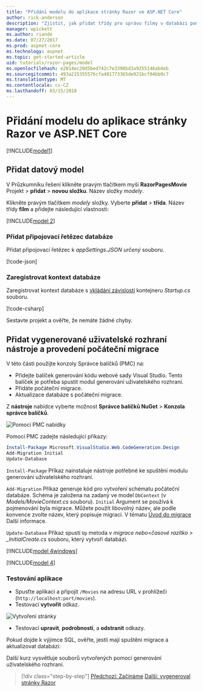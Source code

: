 ```yaml
---
title: "Přidání modelu do aplikace stránky Razor ve ASP.NET Core"
author: rick-anderson
description: "Zjistit, jak přidat třídy pro správu filmy v databázi pomocí Entity Framework Core (EF jader)."
manager: wpickett
ms.author: riande
ms.date: 07/27/2017
ms.prod: aspnet-core
ms.technology: aspnet
ms.topic: get-started-article
uid: tutorials/razor-pages/model
ms.openlocfilehash: e2014ec20d5bed742c7e3398bd3a9255146ab4eb
ms.sourcegitcommit: 493a215355576cfa481773365de021bcf04bb9c7
ms.translationtype: MT
ms.contentlocale: cs-CZ
ms.lasthandoff: 03/15/2018
---
```

# <a name="adding-a-model-to-a-razor-pages-app-in-aspnet-core"></a>Přidání modelu do aplikace stránky Razor ve ASP.NET Core

[!INCLUDE[model1](../../includes/RP/model1.md)]

## <a name="add-a-data-model"></a>Přidat datový model

V Průzkumníku řešení klikněte pravým tlačítkem myši **RazorPagesMovie** Projekt > **přidat** > **novou složku**. Název složky *modely*.

Klikněte pravým tlačítkem *modely* složky. Vyberte **přidat** > **třída**. Název třídy **film** a přidejte následující vlastnosti:

[!INCLUDE[model 2](../../includes/RP/model2.md)]

<a name="cs"></a>
### <a name="add-a-database-connection-string"></a>Přidat připojovací řetězec databáze

Přidat připojovací řetězec k *appSettings.JSON určený* souboru.

[!code-json[](../../tutorials/razor-pages/razor-pages-start/sample/RazorPagesMovie/appsettings.json?highlight=8-10)]

<a name="reg"></a>
###  <a name="register-the-database-context"></a>Zaregistrovat kontext databáze

Zaregistrovat kontext databáze s [vkládání závislostí](xref:fundamentals/dependency-injection) kontejneru *Startup.cs* souboru.

[!code-csharp[](../../tutorials/razor-pages/razor-pages-start/sample/RazorPagesMovie/Startup.cs?name=snippet_ConfigureServices&highlight=3-5,7-9)]

Sestavte projekt a ověřte, že nemáte žádné chyby.

<a name="pmc"></a>
## <a name="add-scaffold-tooling-and-perform-initial-migration"></a>Přidat vygenerované uživatelské rozhraní nástroje a provedení počáteční migrace

V této části použijte konzoly Správce balíčků (PMC) na:

* Přidejte balíček generování kódu webové sady Visual Studio. Tento balíček je potřeba spustit modul generování uživatelského rozhraní.
* Přidáte počáteční migrace.
* Aktualizace databáze s počáteční migrace.

Z **nástroje** nabídce vyberte možnost **Správce balíčků NuGet** > **Konzola správce balíčků**.

  ![Pomocí PMC nabídky](../first-mvc-app/adding-model/_static/pmc.png)

Pomocí PMC zadejte následující příkazy:

```powershell
Install-Package Microsoft.VisualStudio.Web.CodeGeneration.Design
Add-Migration Initial
Update-Database
```

`Install-Package` Příkaz nainstaluje nástroje potřebné ke spuštění modulu generování uživatelského rozhraní.

`Add-Migration` Příkaz generuje kód pro vytvoření schématu počáteční databáze. Schéma je založena na zadaný ve model `DbContext` (v *Models/MovieContext.cs* souboru). `Initial` Argument se používá k pojmenování byla migrace. Můžete použít libovolný název, ale podle konvence zvolte název, který popisuje migraci. V tématu [Úvod do migrace](xref:data/ef-mvc/migrations#introduction-to-migrations) Další informace.

`Update-Database` Příkaz spustí `Up` metoda v *migrace nebo\<časové razítko > _InitialCreate.cs* souboru, který vytvoří databázi.

[!INCLUDE[model 4windows](../../includes/RP/model4Win.md)]

[!INCLUDE[model 4](../../includes/RP/model4tbl.md)]

<a name="test"></a>
### <a name="test-the-app"></a>Testování aplikace

* Spusťte aplikaci a připojit `/Movies` na adresu URL v prohlížeči (`http://localhost:port/movies`).
* Testovací **vytvořit** odkaz.

 ![Vytvoření stránky](../../tutorials/razor-pages/model/_static/conan.png)

<a name="scaffold"></a>

* Testovací **upravit**, **podrobnosti**, a **odstranit** odkazy.

Pokud dojde k výjimce SQL, ověřte, jestli mají spuštění migrace a aktualizovat databázi:

Další kurz vysvětluje souborů vytvořených pomocí generování uživatelského rozhraní.

>[!div class="step-by-step"]
[Předchozí: Začínáme](xref:tutorials/razor-pages/razor-pages-start)
[Další: vygeneroval stránky Razor](xref:tutorials/razor-pages/page)    
